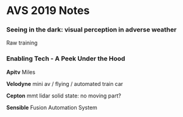 # AVS 2019 Notes

<script type="text/javascript" src="https://cdn.mathjax.org/mathjax/latest/MathJax.js?config=TeX-AMS_HTML"></script>

### Seeing in the dark: visual perception in adverse weather
Raw training

### Enabling Tech - A Peek Under the Hood
__Apitv__
Miles 

__Velodyne__
mini av / flying / automated train car

__Cepton__
mmt lidar
solid state: no moving part? 

__Sensible__
Fusion
Automation System
<!--stackedit_data:
eyJoaXN0b3J5IjpbLTIwMjk3NDYwMjAsODA2NDIxNDExLDIyNj
E0MDA3MywtMTMxMTQwMTA5NCwtNjUwMDk3MjIwLC0xNTQ3OTI2
MjgwLDE2ODY3MDMzNTksLTEyODkyNTEyNzksLTc4ODY4NTM2M1
19
-->
